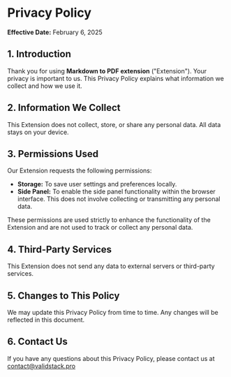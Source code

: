 # Privacy Policy

**Effective Date:** February 6, 2025

## 1\. Introduction

Thank you for using **Markdown to PDF extension** ("Extension"). Your privacy is important to us. This Privacy Policy explains what information we collect and how we use it.

## 2\. Information We Collect

This Extension does not collect, store, or share any personal data. All data stays on your device.

## 3\. Permissions Used

Our Extension requests the following permissions:

*   **Storage:** To save user settings and preferences locally.
*   **Side Panel:** To enable the side panel functionality within the browser interface. This does not involve collecting or transmitting any personal data.

These permissions are used strictly to enhance the functionality of the Extension and are not used to track or collect any personal data.

## 4\. Third-Party Services

This Extension does not send any data to external servers or third-party services.

## 5\. Changes to This Policy

We may update this Privacy Policy from time to time. Any changes will be reflected in this document.

## 6\. Contact Us

If you have any questions about this Privacy Policy, please contact us at [contact@validstack.pro](mailto:contact@validstack.pro?subject=PRIVACY:Markdown-to-PDF)
